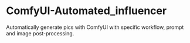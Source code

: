 # ComfyUI-Automated_influencer
Automatically generate pics with ComfyUI with specific workflow, prompt and image post-processing.
